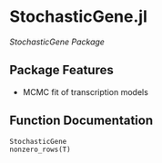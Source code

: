 # StochasticGene.jl
*StochasticGene Package*
## Package Features
- MCMC fit of transcription models
## Function Documentation
```@docs
StochasticGene
nonzero_rows(T)
```
